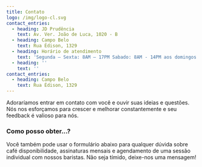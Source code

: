 ```yaml
---
title: Contato
logo: /img/logo-cl.svg
contact_entries:
  - heading: JD Prudência
    text: Av. Ver. João de Luca, 1020 - B
  - heading: Campo Belo
    text: Rua Édison, 1329
  - heading: Horário de atendimento
    text: 'Segunda – Sexta: 8AM – 17PM Sabado: 8AM - 14PM aos domingos - fechado'
  - heading: ''
    text: ''
contact_entries:
  - heading: Campo Belo
    text: Rua Édison, 1329
---
```

Adoraríamos entrar em contato com você e ouvir suas ideias e
questões. Nós nos esforçamos para crescer e melhorar constantemente e seu feedback
é valioso para nós.

<h3 class="f4 b lh-title mb2">Como posso obter…?</h3>

Você também pode usar o formulário abaixo para qualquer dúvida sobre café
disponibilidade, assinaturas mensais e agendamento de uma sessão individual
com nossos baristas. Não seja tímido, deixe-nos uma mensagem!